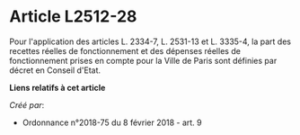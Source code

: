 # Article L2512-28

Pour l'application des articles L. 2334-7, L. 2531-13 et L. 3335-4, la part des recettes réelles de fonctionnement et des
dépenses réelles de fonctionnement prises en compte pour la Ville de Paris sont définies par décret en Conseil d'Etat.

**Liens relatifs à cet article**

_Créé par_:

  - Ordonnance n°2018-75 du 8 février 2018 - art. 9
